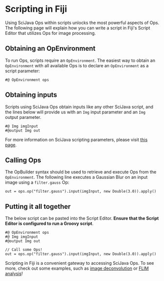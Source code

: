 # Scripting in Fiji

Using SciJava Ops within scripts unlocks the most powerful aspects of Ops. The following page will explain how you can write a script in Fiji's Script Editor that utilizes Ops for image processing.

## Obtaining an OpEnvironment

To run Ops, scripts require an `OpEnvironment`. The easiest way to obtain an `OpEnvironment` with all available Ops is to declare an `OpEnvironment` as a script parameter:

```text
#@ OpEnvironment ops
```

## Obtaining inputs

Scripts using SciJava Ops obtain inputs like any other SciJava script, and the lines below will provide us with an `Img` input parameter and an `Img` output parameter.

```text
#@ Img imgInput
#@output Img out
```

For more information on SciJava scripting parameters, please visit [this page](https://imagej.net/scripting/parameters).

## Calling Ops

The OpBuilder syntax should be used to retrieve and execute Ops from the `OpEnvironment`. The following line executes a Gaussian Blur on an input image using a `filter.gauss` Op:
```text
out = ops.op("filter.gauss").input(imgInput, new Double(3.0)).apply()
```

## Putting it all together

The below script can be pasted into the Script Editor. **Ensure that the Script Editor is configured to run a Groovy script**.

```text
#@ OpEnvironment ops
#@ Img imgInput
#@output Img out

// Call some Ops!
out = ops.op("filter.gauss").input(imgInput, new Double(3.0)).apply()
```

Scripting in Fiji is a convenient gateway to accessing SciJava Ops. To see more, check out some examples, such as [image deconvolution](examples/deconvolution.rst) or [FLIM analysis](examples/example_flim_analysis.rst)! 
